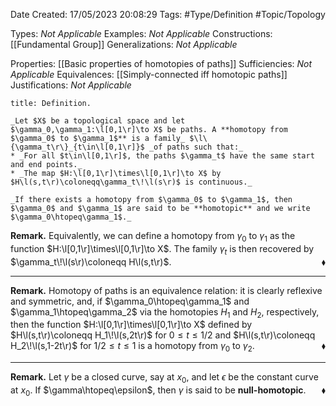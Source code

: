 <div class="topSpace"></div>

Date Created: 17/05/2023 20:08:29
Tags: #Type/Definition #Topic/Topology

Types: _Not Applicable_
Examples: _Not Applicable_
Constructions: [[Fundamental Group]]
Generalizations: _Not Applicable_

Properties: [[Basic properties of homotopies of paths]]
Sufficiencies: _Not Applicable_
Equivalences: [[Simply-connected iff homotopic paths]]
Justifications: _Not Applicable_

``` ad-Definition
title: Definition.

_Let $X$ be a topological space and let $\gamma_0,\gamma_1:\l[0,1\r]\to X$ be paths. A **homotopy from $\gamma_0$ to $\gamma_1$** is a family_ $\l\{\gamma_t\r\}_{t\in\l[0,1\r]}$ _of paths such that:_
* _For all $t\in\l[0,1\r]$, the paths $\gamma_t$ have the same start and end points._
* _The map $H:\l[0,1\r]\times\l[0,1\r]\to X$ by $H\l(s,t\r)\coloneqq\gamma_t\!\l(s\r)$ is continuous._

_If there exists a homotopy from $\gamma_0$ to $\gamma_1$, then $\gamma_0$ and $\gamma_1$ are said to be **homotopic** and we write $\gamma_0\htopeq\gamma_1$._

```

**Remark.** Equivalently, we can define a homotopy from $\gamma_0$ to $\gamma_1$ as the function $H:\l[0,1\r]\times\l[0,1\r]\to X$. The family $\gamma_t$ is then recovered by $\gamma_t\!\l(s\r)\coloneqq H\l(s,t\r)$.<span style="float:right;">$\blacklozenge$</span>

---

**Remark.** Homotopy of paths is an equivalence relation: it is clearly reflexive and symmetric, and, if $\gamma_0\htopeq\gamma_1$ and $\gamma_1\htopeq\gamma_2$ via the homotopies $H_1$ and $H_2$, respectively, then the function $H:\l[0,1\r]\times\l[0,1\r]\to X$ defined by $H\l(s,t\r)\coloneqq H_1\!\l(s,2t\r)$ for $0\leq t\leq1/2$ and $H\l(s,t\r)\coloneqq H_2\!\l(s,1-2t\r)$ for $1/2\leq t\leq1$ is a homotopy from $\gamma_0$ to $\gamma_2$.<span style="float:right;">$\blacklozenge$</span>

---

**Remark.** Let $\gamma$ be a closed curve, say at $x_0$, and let $\epsilon$ be the constant curve at $x_0$. If $\gamma\htopeq\epsilon$, then $\gamma$ is said to be **null-homotopic**.<span style="float:right;">$\blacklozenge$</span>
